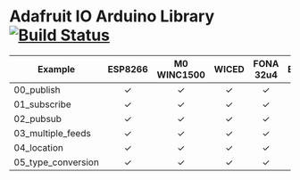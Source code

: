 # Adafruit IO Arduino Library [![Build Status](https://travis-ci.org/adafruit/Adafruit_IO_Arduino.svg?branch=master)](https://travis-ci.org/adafruit/Adafruit_IO_Arduino)

Example            | ESP8266      | M0 WINC1500  | WICED       | FONA 32u4   | Ethernet   |
------------------ | :----------: | :----------: | :---------: | :---------: | :--------: |
00_publish         |      ✓       |      ✓       |      ✓      |      ✓      |      ?     |
01_subscribe       |      ✓       |      ✓       |      ✓      |      ✓      |      ?     |
02_pubsub          |      ✓       |      ✓       |      ✓      |      ✓      |      ?     |
03_multiple_feeds  |      ✓       |      ✓       |      ✓      |      ✓      |      ?     |
04_location        |      ✓       |      ✓       |      ✓      |      ✓      |      ?     |
05_type_conversion |      ✓       |      ✓       |      ✓      |      ✓      |      ?     |
